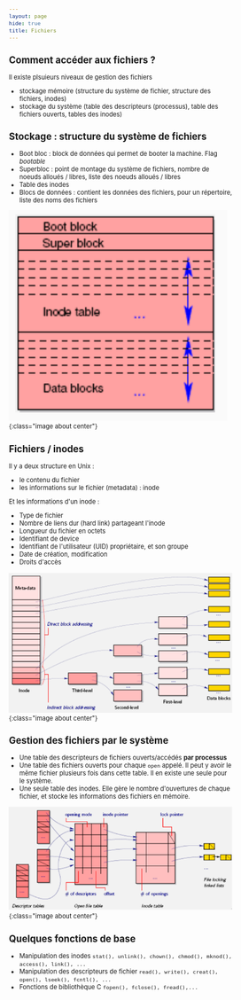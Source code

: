 ```yaml
---
layout: page
hide: true
title: Fichiers
---
```

<script type="text/javascript" async
  src="https://cdn.mathjax.org/mathjax/latest/MathJax.js?config=TeX-MML-AM_CHTML">
</script>

<style>
html {
 zoom: 0.80;
}
</style>

## Comment accéder aux fichiers ?

Il existe plsuieurs niveaux de gestion des fichiers 
+ stockage mémoire (structure du système de fichier, structure des fichiers,
  inodes)
+ stockage du système (table des descripteurs (processus), table des fichiers
  ouverts, tables des inodes)
  
## Stockage : structure du système de fichiers
+ Boot bloc : block de données qui permet de booter la machine. Flag *bootable*
+ Superbloc : point de montage du système de fichiers, nombre de noeuds alloués
  / libres, liste des noeuds alloués / libres 
+ Table des inodes
+ Blocs de données : contient les données des fichiers, pour un répertoire,
  liste des noms des fichiers
 
![structure](/assets/images/prog_sys/2.png){:class="image about center"}

## Fichiers / inodes

Il y a deux structure en Unix : 
+ le contenu du fichier 
+ les informations sur le fichier (metadata) : inode

Et les informations d'un inode :
+ Type de fichier 
+ Nombre de liens dur (hard link) partageant l'inode
+ Longueur du fichier en octets
+ Identifiant de device
+ Identifiant de l'utilisateur (UID) propriétaire, et son groupe 
+ Date de création, modification
+ Droits d'accès

![inode](/assets/images/prog_sys/3.png){:class="image about center"}

## Gestion des fichiers par le système 

+ Une table des descripteurs de fichiers ouverts/accédés **par processus**
+ Une table des fichiers ouverts pour chaque `open` appelé. Il peut y avoir le
  même fichier plusieurs fois dans cette table. Il en existe une seule pour le
  système. 
+ Une seule table des inodes. Elle gère le nombre d'ouvertures de chaque
  fichier, et stocke les informations des fichiers en mémoire. 

![table](/assets/images/prog_sys/4.png){:class="image about center"}

## Quelques fonctions de base 
+ Manipulation des inodes `stat(), unlink(), chown(), chmod(), mknod(),
  access(), link(), ...`
+ Manipulation des descripteurs de fichier `read(), write(), creat(), open(),
  lseek(), fcntl(), ...`
+ Fonctions de bibliothèque C `fopen(), fclose(), fread(),...`

